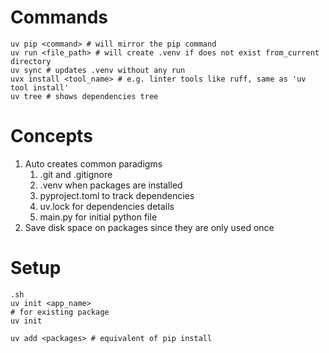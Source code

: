 # Commands
```
uv pip <command> # will mirror the pip command
uv run <file_path> # will create .venv if does not exist from_current directory
uv sync # updates .venv without any run
uvx install <tool_name> # e.g. linter tools like ruff, same as 'uv tool install'
uv tree # shows dependencies tree
```

# Concepts
1. Auto creates common paradigms
   1. .git and .gitignore
   2. .venv when packages are installed
   3. pyproject.toml to track dependencies
   4. uv.lock for dependencies details
   5. main.py for initial python file
2. Save disk space on packages since they are only used once
   
# Setup
```
.sh
uv init <app_name>
# for existing package
uv init 

uv add <packages> # equivalent of pip install
```

